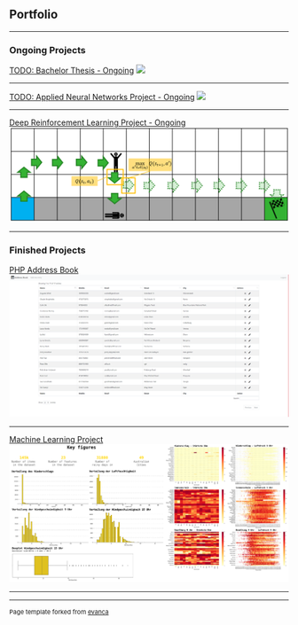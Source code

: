 ## Portfolio

---

### Ongoing Projects

[TODO: Bachelor Thesis - Ongoing](/pdf/sample_presentation.pdf)
<img src="images/dummy_thumbnail.jpg?raw=true"/>

---
[TODO: Applied Neural Networks Project - Ongoing](http://example.com/)
<img src="images/dummy_thumbnail.jpg?raw=true"/>

---
[Deep Reinforcement Learning Project - Ongoing](https://alkolhar.github.io/M_DRL/)
<img src="images/cliff_walking.png?raw=true"/>

---

### Finished Projects

[PHP Address Book](https://alkolhar.github.io/M_Web/)
<img src="images/php-addressbook.png?raw=true"/>

---
[Machine Learning Project](/notebooks/ml-project/rain-in-australia.html)
<img src="images/ml-projekt.png?raw=true"/>

--- 
<!--
### Other Projects

- [Project 1 Title](http://example.com/)
- [Project 2 Title](http://example.com/)
- [Project 3 Title](http://example.com/)
- [Project 4 Title](http://example.com/)
- [Project 5 Title](http://example.com/)

---
-->



---
<p style="font-size:11px">Page template forked from <a href="https://github.com/evanca/quick-portfolio">evanca</a></p>
<!-- Remove above link if you don't want to attibute -->
